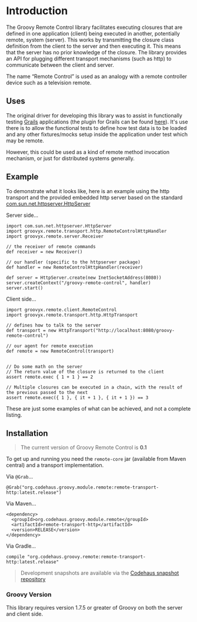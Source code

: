 # Introduction

The Groovy Remote Control library facilitates executing closures that are defined in one application (client) being executed in another, potentially remote, system (server). This works by transmitting the closure class definition from the client to the server and then executing it. This means that the server has no prior knowledge of the closure. The library provides an API for plugging different transport mechanisms (such as http) to communicate between the client and server.

The name “Remote Control” is used as an analogy with a remote controller device such as a television remote.

## Uses

The original driver for developing this library was to assist in functionally testing [Grails](http://grails.org/ "Grails - The search is over.") applications (the plugin for Grails can be found [here](http://grails.org/plugin/remote-control)). It's use there is to allow the functional tests to define how test data is to be loaded and any other fixtures/mocks setup inside the application under test which may be remote.

However, this could be used as a kind of remote method invocation mechanism, or just for distributed systems generally.

## Example

To demonstrate what it looks like, here is an example using the http transport and the provided embedded http server based on the standard [com.sun.net.httpserver.HttpServer](http://download.oracle.com/javase/6/docs/jre/api/net/httpserver/spec/com/sun/net/httpserver/HttpServer.html "HttpServer (Java HTTP Server)")

Server side…

    import com.sun.net.httpserver.HttpServer
    import groovyx.remote.transport.http.RemoteControlHttpHandler
    import groovyx.remote.server.Receiver
    
    // the receiver of remote commands
    def receiver = new Receiver()
    
    // our handler (specific to the httpserver package)
    def handler = new RemoteControlHttpHandler(receiver)
    
    def server = HttpServer.create(new InetSocketAddress(8080))
    server.createContext("/groovy-remote-control", handler)
    server.start()
    
Client side…

    import groovyx.remote.client.RemoteControl
    import groovyx.remote.transport.http.HttpTransport
    
    // defines how to talk to the server
    def transport = new HttpTransport("http://localhost:8080/groovy-remote-control")
    
    // our agent for remote execution
    def remote = new RemoteControl(transport)
    
    
    // Do some math on the server
    // The return value of the closure is returned to the client
    assert remote.exec { 1 + 1 } == 2
    
    // Multiple closures can be executed in a chain, with the result of the previous passed to the next
    assert remote.exec({ 1 }, { it + 1 }, { it + 1 }) == 3

These are just some examples of what can be achieved, and not a complete listing.

## Installation

> The current version of Groovy Remote Control is **0.1**

To get up and running you need the `remote-core` jar (available from Maven central) and a transport implementation. 

Via `@Grab`…
    
    @Grab("org.codehaus.groovy.module.remote:remote-transport-http:latest.release")

Via Maven…

    <dependency>
      <groupId>org.codehaus.groovy.module.remote</groupId>
      <artifactId>remote-transport-http</artifactId>
      <version>RELEASE</version>
    </dependency>
    
Via Gradle…

    compile "org.codehaus.groovy.remote:remote-transport-http:latest.release"

> Development snapshots are available via the [Codehaus snapshot repository](http://snapshots.repository.codehaus.org/)

### Groovy Version

This library requires version 1.7.5 or greater of Groovy on both the server and client side.